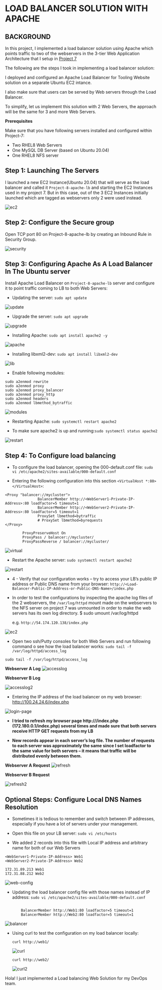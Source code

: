 # LOAD BALANCER SOLUTION WITH APACHE

## BACKGROUND


In this project, I implemented a load balancer solution using Apache which points traffic to two of the webservers in the 3-tier Web Application Architecture that I setup in [Project 7](https://github.com/meetmayowa/DevOps-PBL/blob/main/Project7-Implementation_of_web_application_architecture_with_a_single_database_and_nfs_server/project7.md)

The following are the steps I took in implementing a load balancer solution:

I deployed and configured an Apache Load Balancer for Tooling Website solution on a separate Ubuntu EC2 intance.

I also make sure that users can be served by Web servers through the Load Balancer.

To simplify, let us implement this solution with 2 Web Servers, the approach will be the same for 3 and more Web Servers.

**Prerequisites**

Make sure that you have following servers installed and configured within Project-7:

* Two RHEL8 Web Servers
* One MySQL DB Server (based on Ubuntu 20.04)
* One RHEL8 NFS server

## Step 1: Launching The Servers

I launched a new EC2 Instance(Ubuntu 20.04) that will serve as the load balancer and called it `Project-8-apache-lb` and starting the EC2 Instances used in my project 7. But in this case, out of the 3 EC2 Instances initially launched which are tagged as webservers only 2 were used instead. 

![ec2](./img/1-ec2.PNG)

## Step 2: Configure the Secure group

Open TCP port 80 on Project-8-apache-lb by creating an Inbound Rule in Security Group.

![security](./img/2-security.PNG)

## Step 3: Configuring Apache As A Load Balancer In The Ubuntu server

Install Apache Load Balancer on `Project-8-apache-lb` server and configure it to point traffic coming to LB to both Web Servers:

* Updating the server: `sudo apt update`

![update](./img/3-update.PNG)

* Upgrade the server: `sudo apt upgrade`

![upgrade](./img/4-upgrade.PNG)

* Installing Apache: `sudo apt install apache2 -y`

![apache](./img/5-apache2.PNG)
 
* Installing libxml2-dev: `sudo apt install libxml2-dev`

![lib](./img/6-install.PNG)



* Enable following modules:


```
sudo a2enmod rewrite
sudo a2enmod proxy
sudo a2enmod proxy_balancer
sudo a2enmod proxy_http
sudo a2enmod headers
sudo a2enmod lbmethod_bytraffic

```

![modules](./img/7-modules.PNG)

* Restarting Apache: `sudo systemctl restart apache2`

* To make sure apache2 is up and running:`sudo systemctl status apache2`

![restart](./img/8-restart.PNG)


## Step 4: To Configure load balancing

* To configure the load balancer, opening the 000-default.conf file: `sudo vi /etc/apache2/sites-available/000-default.conf`

* Entering the following configuration into this section `<VirtualHost *:80>  </VirtualHost>`:

```
<Proxy "balancer://mycluster">
               BalancerMember http://<WebServer1-Private-IP-Address>:80 loadfactor=5 timeout=1
               BalancerMember http://<WebServer2-Private-IP-Address>:80 loadfactor=5 timeout=1
               ProxySet lbmethod=bytraffic
               # ProxySet lbmethod=byrequests
</Proxy>

        ProxyPreserveHost On
        ProxyPass / balancer://mycluster/
        ProxyPassReverse / balancer://mycluster/

```

![virtual](./img/9-loadfactor.PNG)



* Restart the Apache server: `sudo systemctl restart apache2`

![restart](./img/10-restart.PNG)

* 4  -  Verify that our configuration works – try to access your LB’s public IP address or Public DNS name from your browser:  `http://<Load-Balancer-Public-IP-Address-or-Public-DNS-Name>/index.php`


* In order to test the configurations by inspecting the apache log files of the 2 webservers, the `/var/log/httpd` mount made on the webservers to the NFS server on project 7 was unmounted in order to make the web servers has its own log directory. $ sudo umount /var/log/httpd


  e.g. `http://54.174.120.138/index.php`

![ec2](./img/2-LVM.PNG)


* Open two ssh/Putty consoles for both Web Servers and run following command o see how the load balancer works:
 `sudo tail -f /var/log/httpd/access_log`

 `sudo tail -f /var/log/httpd/access_log`



**Webserver A Log**
![accesslog](./img/13-accesslog.PNG)


**Webserver B Log**

![accesslog2](./img/14-accesslog2.PNG)



* Entering the IP address of the load balancer on my web browser: http://100.24.24.6/index.php

![login-page](./img/15-login-page.PNG)


* **I tried to refresh my browser page http://<Load-Balancer-Public-IP-Address-or-Public-DNS-Name>/index.php (172.180.0.1/index.php) several times and made sure that both servers receive HTTP GET requests from my LB** 

* **New records appear in each server’s log file. The number of requests to each server was approximately the same since I set loadfactor to the same value for both servers – it means that traffic will be distributed evenly between them.**


**Webserver A Request**
![refresh](./img/16-refresh.PNG)


**Webserver B Request**

![refresh2](./img/17-refresh2.PNG)




## Optional Steps: Configure Local DNS Names Resolution

* Sometimes it is tedious to remember and switch between IP addresses, especially if you have a lot of servers under your management.

* Open this file on your LB server: `sudo vi /etc/hosts`


* We added 2 records into this file with Local IP address and arbitrary name for both of our Web Servers

```
<WebServer1-Private-IP-Address> Web1
<WebServer2-Private-IP-Address> Web2
```
```
172.31.89.213 Web1
172.31.88.212 Web2
```

![web-config](./img/18-web.PNG)


* Updating the load balancer config file with those names instead of IP address: `sudo vi /etc/apache2/sites-available/000-default.conf`
	
  ```  

      BalancerMember http://Web1:80 loadfactor=5 timeout=1
	  BalancerMember http://Web2:80 loadfactor=5 timeout=1

  ```

![balancer](./img/19-balancer.PNG)

* Using curl to test the configuration on my load balancer locally: 

   `curl http://web1/`  

   ![curl](./img/20-curl.PNG)


   `curl http://web2/`



  ![curl2](./img/21-curl2.PNG)


Hola! I just implemented a Load balancing Web Solution for my DevOps team.